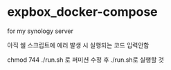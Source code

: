# expbox_docker-compose
for my synology server

아직 쉘 스크립트에 에러 발생 시 실행되는 코드 입력안함

chmod 744 ./run.sh 로 퍼미션 수정 후
./run.sh로 실행할 것
